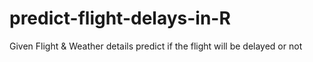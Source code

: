 # predict-flight-delays-in-R
Given Flight &amp; Weather details predict if the flight will be delayed or not
